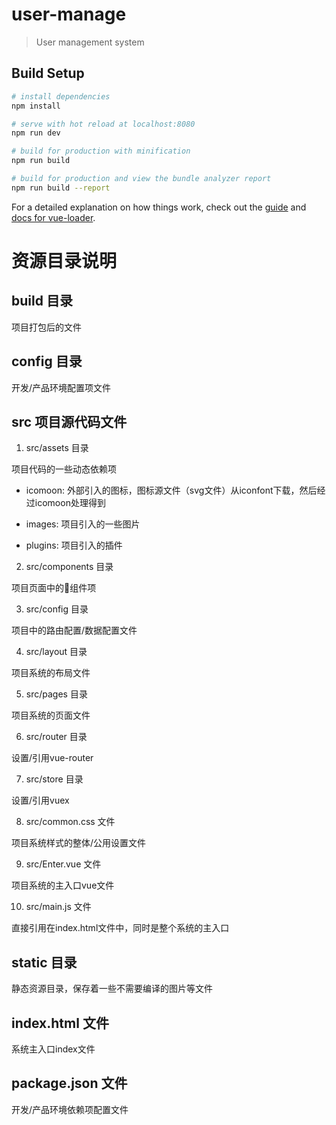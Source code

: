 # user-manage

> User management system

## Build Setup

``` bash
# install dependencies
npm install

# serve with hot reload at localhost:8080
npm run dev

# build for production with minification
npm run build

# build for production and view the bundle analyzer report
npm run build --report
```

For a detailed explanation on how things work, check out the [guide](http://vuejs-templates.github.io/webpack/) and [docs for vue-loader](http://vuejs.github.io/vue-loader).

# 资源目录说明

## build 目录

项目打包后的文件

## config 目录

开发/产品环境配置项文件

## src 项目源代码文件

1. src/assets 目录

项目代码的一些动态依赖项

- icomoon: 外部引入的图标，图标源文件（svg文件）从iconfont下载，然后经过icomoon处理得到

- images: 项目引入的一些图片

- plugins: 项目引入的插件

2. src/components 目录

项目页面中的组件项

3. src/config 目录

项目中的路由配置/数据配置文件

4. src/layout 目录

项目系统的布局文件

5. src/pages 目录

项目系统的页面文件

6. src/router 目录

设置/引用vue-router

7. src/store 目录

设置/引用vuex

8. src/common.css 文件

项目系统样式的整体/公用设置文件

9. src/Enter.vue 文件

项目系统的主入口vue文件

10. src/main.js 文件

直接引用在index.html文件中，同时是整个系统的主入口

## static 目录

静态资源目录，保存着一些不需要编译的图片等文件

## index.html 文件

系统主入口index文件

## package.json 文件

开发/产品环境依赖项配置文件